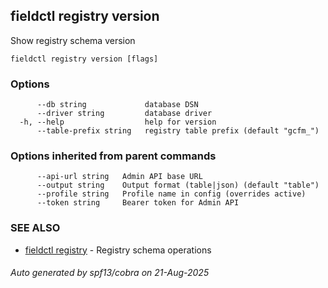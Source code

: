 ## fieldctl registry version

Show registry schema version

```
fieldctl registry version [flags]
```

### Options

```
      --db string             database DSN
      --driver string         database driver
  -h, --help                  help for version
      --table-prefix string   registry table prefix (default "gcfm_")
```

### Options inherited from parent commands

```
      --api-url string   Admin API base URL
      --output string    Output format (table|json) (default "table")
      --profile string   Profile name in config (overrides active)
      --token string     Bearer token for Admin API
```

### SEE ALSO

* [fieldctl registry](fieldctl_registry.md)	 - Registry schema operations

###### Auto generated by spf13/cobra on 21-Aug-2025
